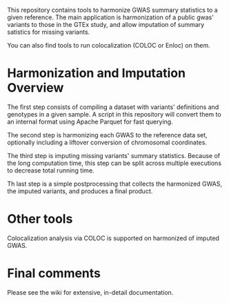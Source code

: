 
This repository contains tools to harmonize GWAS summary statistics to a given reference.
The main application is harmonization of a public gwas' variants to those in the GTEx study,
and allow imputation of summary satistics for missing variants.

You can also find tools to run colocalization (COLOC or Enloc) on them.

# Harmonization and Imputation Overview

The first step consists of compiling a dataset with variants' definitions and genotypes in a given sample.
A script in this repository will convert them to an internal format using Apache Parquet for fast querying.

The second step is harmonizing each GWAS to the reference data set, optionally including a liftover conversion of chromosomal coordinates.

The third step is imputing missing variants' summary statistics. Because of the long computation time, this step can be split across multiple executions
to decrease total running time.

Th last step is a simple postprocessing that collects the harmonized GWAS, the imputed variants, and produces a final product.


# Other tools

Colocalization analysis via COLOC is supported on harmonized of imputed GWAS.


# Final comments

Please see the wiki for extensive, in-detail documentation.